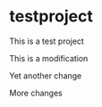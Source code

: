 testproject
===========

This is a test project

This is a modification

Yet another change

More changes
